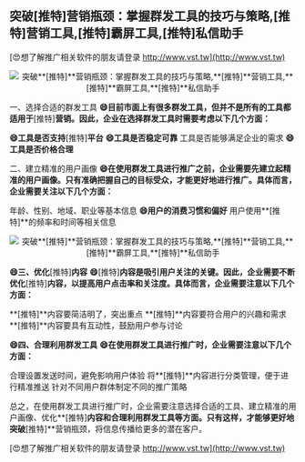 ## **突破**[推特]**营销瓶颈：掌握群发工具的技巧与策略,**[推特]**营销工具,**[推特]**霸屏工具,**[推特]**私信助手**

[😍想了解推广相关软件的朋友请登录 http://www.vst.tw](http://www.vst.tw)

 <center><img src="https://vst.tw/MP4/tuiguang/png/2.png" alt="突破**[推特]**营销瓶颈：掌握群发工具的技巧与策略,**[推特]**营销工具,**[推特]**霸屏工具,**[推特]**私信助手"></center>

一、选择合适的群发工具
**😄目前市面上有很多群发工具，但并不是所有的工具都适用于**[推特]**营销。因此，企业在选择群发工具时需要考虑以下几个方面：**

**😄工具是否支持**[推特]**平台**
**😄工具是否稳定可靠**
工具是否能够满足企业的需求
**😄工具是否价格合理**

二、建立精准的用户画像
**😄在使用群发工具进行推广之前，企业需要先建立起精准的用户画像。只有准确把握自己的目标受众，才能更好地进行推广。具体而言，企业需要关注以下几个方面：**

年龄、性别、地域、职业等基本信息
**😄用户的消费习惯和偏好**
用户使用**[推特]**的频率和时间等相关信息

 <center><img src="https://vst.tw/MP4/tuiguang/png/6.png" alt="突破**[推特]**营销瓶颈：掌握群发工具的技巧与策略,**[推特]**营销工具,**[推特]**霸屏工具,**[推特]**私信助手"></center>

**😄三、优化**[推特]**内容**
**😄**[推特]**内容是吸引用户关注的关键。因此，企业需要不断优化**[推特]**内容，以提高用户点击率和关注度。具体而言，企业需要注意以下几个方面：**

**[推特]**内容要简洁明了，突出重点
**[推特]**内容要符合用户的兴趣和需求
**[推特]**内容要具有互动性，鼓励用户参与讨论

**😄四、合理利用群发工具**
**😄在使用群发工具进行推广时，企业需要注意以下几个方面：**

合理设置发送时间，避免影响用户体验
将**[推特]**内容进行分类管理，便于进行精准推送
针对不同用户群体制定不同的推广策略

总之，在使用群发工具进行推广时，企业需要注意选择合适的工具、建立精准的用户画像、优化**[推特]**内容和合理利用群发工具等方面。只有这样，才能够更好地突破**[推特]**营销瓶颈，将信息传播给更多的潜在客户。

[😍想了解推广相关软件的朋友请登录 http://www.vst.tw](http://www.vst.tw)



